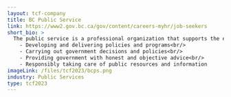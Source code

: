 ```yaml
---
layout: tcf-company
title: BC Public Service
link: https://www2.gov.bc.ca/gov/content/careers-myhr/job-seekers
short_bio: >
  The public service is a professional organization that supports the elected government. It is politically neutral and remains in place through elections. Its main duties include:<br/>
    - Developing and delivering policies and programs<br/>
    - Carrying out government decisions and policies<br/>
    - Providing government with honest and objective advice<br/>
    - Responsibly taking care of public resources and information
imageLink: /files/tcf2023/bcps.png
industry: Public Services
type: tcf2023
---
```

